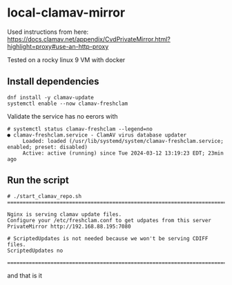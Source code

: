 # local-clamav-mirror

Used instructions from here: https://docs.clamav.net/appendix/CvdPrivateMirror.html?highlight=proxy#use-an-http-proxy

Tested on a rocky linux 9 VM with docker

## Install dependencies

```shell
dnf install -y clamav-update
systemctl enable --now clamav-freshclam
```

Validate the service has no eerors with

```shell
# systemctl status clamav-freshclam --legend=no 
● clamav-freshclam.service - ClamAV virus database updater
     Loaded: loaded (/usr/lib/systemd/system/clamav-freshclam.service; enabled; preset: disabled)
     Active: active (running) since Tue 2024-03-12 13:19:23 EDT; 23min ago
```

## Run the script

```shell
# ./start_clamav_repo.sh 
========================================================================

Nginx is serving clamav update files.
Configure your /etc/freshclam.conf to get udpates from this server
PrivateMirror http://192.168.88.195:7080

# ScriptedUpdates is not needed because we won't be serving CDIFF files.
ScriptedUpdates no

========================================================================
```

and that is it
